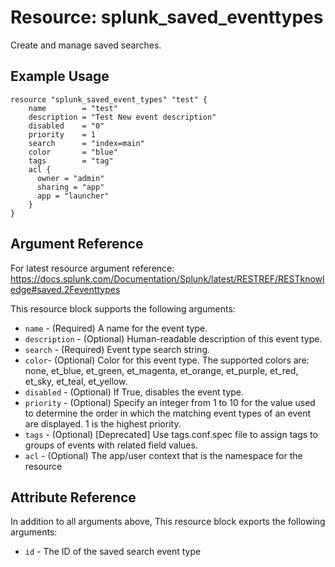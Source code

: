 # Resource: splunk_saved_eventtypes
Create and manage saved searches.

## Example Usage
```
resource "splunk_saved_event_types" "test" {
    name        = "test"
    description = "Test New event description"
    disabled 	= "0"
    priority 	= 1
    search 		= "index=main"
    color		= "blue"
    tags 		= "tag"
    acl {
      owner = "admin"
      sharing = "app"
      app = "launcher"
    }
}
```

## Argument Reference
For latest resource argument reference: https://docs.splunk.com/Documentation/Splunk/latest/RESTREF/RESTknowledge#saved.2Feventtypes

This resource block supports the following arguments:
* `name` - (Required) A name for the event type.
* `description` - (Optional) Human-readable description of this event type.
* `search` - (Required) Event type search string.
* `color`- (Optional) Color for this event type. The supported colors are: none, et_blue, et_green, et_magenta, et_orange, et_purple, et_red, et_sky, et_teal, et_yellow.
* `disabled` - (Optional) If True, disables the event type.
* `priority` - (Optional) Specify an integer from 1 to 10 for the value used to determine the order in which the matching event types of an event are displayed. 1 is the highest priority.
* `tags` - (Optional) [Deprecated] Use tags.conf.spec file to assign tags to groups of events with related field values.
* `acl` - (Optional) The app/user context that is the namespace for the resource

## Attribute Reference
In addition to all arguments above, This resource block exports the following arguments:

* `id` - The ID of the saved search event type
